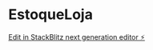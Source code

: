 # EstoqueLoja

[Edit in StackBlitz next generation editor ⚡️](https://stackblitz.com/~/github.com/diegoouu/EstoqueLoja)